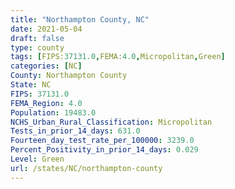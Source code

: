 ```yaml
---
title: "Northampton County, NC"
date: 2021-05-04
draft: false
type: county
tags: [FIPS:37131.0,FEMA:4.0,Micropolitan,Green]
categories: [NC]
County: Northampton County
State: NC
FIPS: 37131.0
FEMA_Region: 4.0
Population: 19483.0
NCHS_Urban_Rural_Classification: Micropolitan
Tests_in_prior_14_days: 631.0
Fourteen_day_test_rate_per_100000: 3239.0
Percent_Positivity_in_prior_14_days: 0.029
Level: Green
url: /states/NC/northampton-county
---
```



